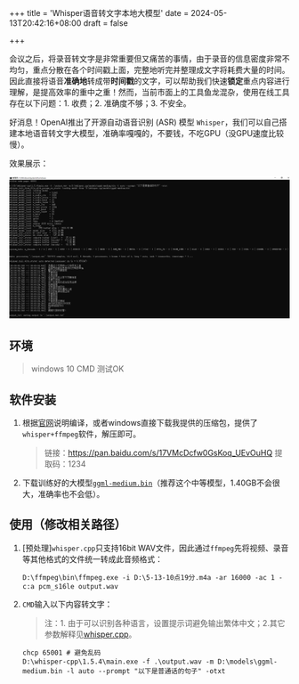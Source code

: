 +++
title = 'Whisper语音转文字本地大模型'
date = 2024-05-13T20:42:16+08:00
draft = false

+++

会议之后，将录音转文字是非常重要但又痛苦的事情，由于录音的信息密度非常不均匀，重点分散在各个时间戳上面，完整地听完并整理成文字将耗费大量的时间。  因此直接将语音**准确地**转成带**时间戳**的文字，可以帮助我们快速**锁定**重点内容进行理解，是提高效率的重中之重！然而，当前市面上的工具鱼龙混杂，使用在线工具存在以下问题：1. 收费；2. 准确度不够；3. 不安全。

好消息！OpenAI推出了开源自动语音识别 (ASR) 模型 `Whisper`，我们可以自己搭建本地语音转文字大模型，准确率嘎嘎的，不要钱，不吃GPU（没GPU速度比较慢）。

效果展示：


![image-20240513225204354](https://raw.githubusercontent.com/HushWay/Typora-img/main/img/image-20240513225204354.png)

## 环境

> windows 10 CMD 测试OK

## 软件安装

1. 根据[官网](https://github.com/ggerganov/whisper.cpp)说明编译，或者windows直接下载我提供的压缩包，提供了`whisper+ffmpeg`软件，解压即可。

   > 链接：https://pan.baidu.com/s/17VMcDcfw0GsKoq_UEvOuHQ 
   > 提取码：1234

2. 下载训练好的大模型[`ggml-medium.bin`](https://huggingface.co/ggerganov/whisper.cpp/blob/main/ggml-medium.bin)（推荐这个中等模型，1.40GB不会很大，准确率也不会低）。

## 使用（修改相关路径）

1. [预处理]`whisper.cpp`只支持16bit WAV文件，因此通过`ffmpeg`先将视频、录音等其他格式的文件统一转成此音频格式：

   ```
   D:\ffmpeg\bin\ffmpeg.exe -i D:\5-13-10点19分.m4a -ar 16000 -ac 1 -c:a pcm_s16le output.wav 
   ```


2. `CMD`输入以下内容转文字：

   > 注：1.  由于可以识别各种语言，设置提示词避免输出繁体中文；2.其它参数解释见[whisper.cpp](https://github.com/ggerganov/whisper.cpp)。
   >
   ```
   chcp 65001 # 避免乱码
   D:\whisper-cpp\1.5.4\main.exe -f .\output.wav -m D:\models\ggml-medium.bin -l auto --prompt "以下是普通话的句子" -otxt
	```
